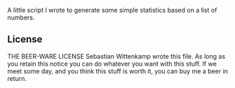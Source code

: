 A little script I wrote to generate some simple statistics based on a list of numbers.

## License

THE BEER-WARE LICENSE
Sebastian Wittenkamp wrote this file. As long as you retain this notice you
can do whatever you want with this stuff. If we meet some day, and you think
this stuff is worth it, you can buy me a beer in return.

